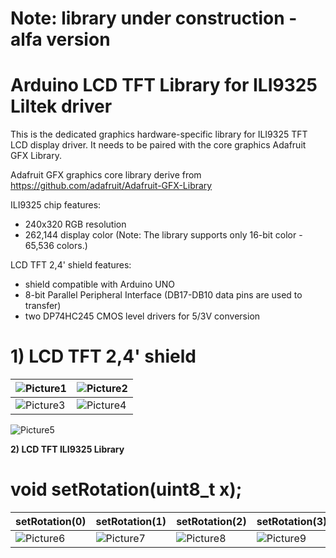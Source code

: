 # Note: library under construction - alfa version

# Arduino LCD TFT Library for ILI9325 Liltek driver

This is the dedicated graphics hardware-specific library for ILI9325 TFT LCD display driver. It needs to be paired with the core graphics Adafruit GFX Library.

Adafruit GFX graphics core library derive from https://github.com/adafruit/Adafruit-GFX-Library

ILI9325 chip features:
- 240x320 RGB resolution
- 262,144 display color (Note: The library supports only 16-bit color - 65,536 colors.)

LCD TFT 2,4' shield features:
- shield compatible with Arduino UNO
- 8-bit Parallel Peripheral Interface (DB17-DB10 data pins are used to transfer)
- two DP74HC245 CMOS level drivers for 5/3V conversion

**1) LCD TFT 2,4' shield**
====================
![Picture1] | ![Picture2]
------------ | -------------
![Picture3] | ![Picture4]

![Picture5]

**2) LCD TFT ILI9325 Library**

void setRotation(uint8_t x);
====================
setRotation(0) | setRotation(1) | setRotation(2) | setRotation(3)
------------ | ------------- | ------------- | -------------
![Picture6] | ![Picture7] | ![Picture8] | ![Picture9]

[Picture1]:https://raw.githubusercontent.com/PiotrCzCc/Arduino-LCD-TFT-ILI9325/master/doc/2.4_TFT_LCD_ILI9325_3.jpg
[Picture2]:https://raw.githubusercontent.com/PiotrCzCc/Arduino-LCD-TFT-ILI9325/master/doc/2.4_TFT_LCD_ILI9325_2.jpg
[Picture3]:https://raw.githubusercontent.com/PiotrCzCc/Arduino-LCD-TFT-ILI9325/master/doc/2.4_TFT_LCD_ILI9325_4.jpg
[Picture4]:https://raw.githubusercontent.com/PiotrCzCc/Arduino-LCD-TFT-ILI9325/master/doc/2.4_TFT_LCD_ILI9325_1.jpg
[Picture5]:https://raw.githubusercontent.com/PiotrCzCc/Arduino-LCD-TFT-ILI9325/master/doc/2.4_TFT_LCD_ILI9325_5.jpg

[Picture6]:https://raw.githubusercontent.com/PiotrCzCc/Arduino-LCD-TFT-ILI9325/master/doc/2.4_TFT_LCD_Rotation_0.jpg
[Picture7]:https://raw.githubusercontent.com/PiotrCzCc/Arduino-LCD-TFT-ILI9325/master/doc/2.4_TFT_LCD_Rotation_1.jpg
[Picture8]:https://raw.githubusercontent.com/PiotrCzCc/Arduino-LCD-TFT-ILI9325/master/doc/2.4_TFT_LCD_Rotation_2.jpg
[Picture9]:https://raw.githubusercontent.com/PiotrCzCc/Arduino-LCD-TFT-ILI9325/master/doc/2.4_TFT_LCD_Rotation_3.jpg
